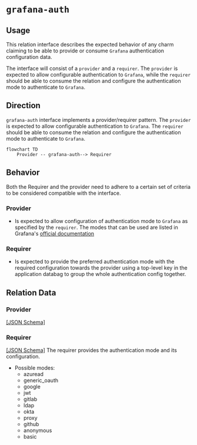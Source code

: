 # `grafana-auth`

## Usage

This relation interface describes the expected behavior of any charm claiming to be able to provide or consume `Grafana` authentication configuration data.

The interface will consist of a `provider` and a `requirer`. The `provider` is expected to allow configurable authentication to `Grafana`, while the `requirer` should be able to consume the relation and configure the authentication mode to authenticate to `Grafana`.

## Direction
`grafana-auth` interface implements a provider/requirer pattern.
The `provider` is expected to allow configurable authentication to `Grafana`.
The `requirer` should be able to consume the relation and configure the authentication mode to authenticate to `Grafana`.

```mermaid
flowchart TD
    Provider -- grafana-auth--> Requirer
```

## Behavior

Both the Requirer and the provider need to adhere to a certain set of criteria to be considered compatible with the interface.

### Provider

- Is expected to allow configuration of authentication mode to `Grafana` as specified by the `requirer`. The modes that can be used are listed in Grafana's [official documentation](https://grafana.com/docs/grafana/latest/setup-grafana/configure-security/configure-authentication/)

### Requirer

- Is expected to provide the preferred authentication mode with the required configuration towards the provider using a top-level key in the application databag to group the whole authentication config together.

## Relation Data

### Provider
[\[JSON Schema\]](./schemas/provider.json)

### Requirer
[\[JSON Schema\]](./schemas/requirer.json)
The requirer provides the authentication mode and its configuration.
- Possible modes: 
  - azuread
  - generic_oauth
  - google
  - jwt
  - gitlab
  - ldap
  - okta
  - proxy
  - github
  - anonymous
  - basic
